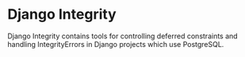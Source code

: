 # Django Integrity

Django Integrity contains tools for controlling deferred constraints
and handling IntegrityErrors in Django projects which use PostgreSQL.
